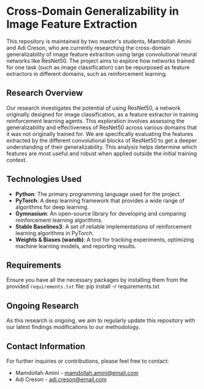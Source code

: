 # Cross-Domain Generalizability in Image Feature Extraction

This repository is maintained by two master's students, Mamdollah Amini and Adi Creson, who are currently researching the cross-domain generalizability of image feature extraction using large convolutional neural networks like ResNet50. The project aims to explore how networks trained for one task (such as image classification) can be repurposed as feature extractors in different domains, such as reinforcement learning.

## Research Overview

Our research investigates the potential of using ResNet50, a network originally designed for image classification, as a feature extractor in training reinforcement learning agents. This exploration involves assessing the generalizability and effectiveness of ResNet50 across various domains that it was not originally trained for. We are specifically evaluating the features extracted by the different convolutional blocks of ResNet50 to get a deeper understanding of their generalizability. This analysis helps determine which features are most useful and robust when applied outside the initial training context.

## Technologies Used

- **Python**: The primary programming language used for the project.
- **PyTorch**: A deep learning framework that provides a wide range of algorithms for deep learning.
- **Gymnasium**: An open-source library for developing and comparing reinforcement learning algorithms.
- **Stable Baselines3**: A set of reliable implementations of reinforcement learning algorithms in PyTorch.
- **Weights & Biases (wandb)**: A tool for tracking experiments, optimizing machine learning models, and reporting results.

## Requirements

Ensure you have all the necessary packages by installing them from the provided `requirements.txt` file:
pip install -r requirements.txt

## Ongoing Research

As this research is ongoing, we aim to regularly update this repository with our latest findings modifications to our methodology.

## Contact Information

For further inquiries or contributions, please feel free to contact:

- Mamdollah Amini - [mamdollah.amini@email.com](mailto:mamdollah.amini@email.com)
- Adi Creson - [adi.creson@email.com](mailto:adi.creson@email.com)
